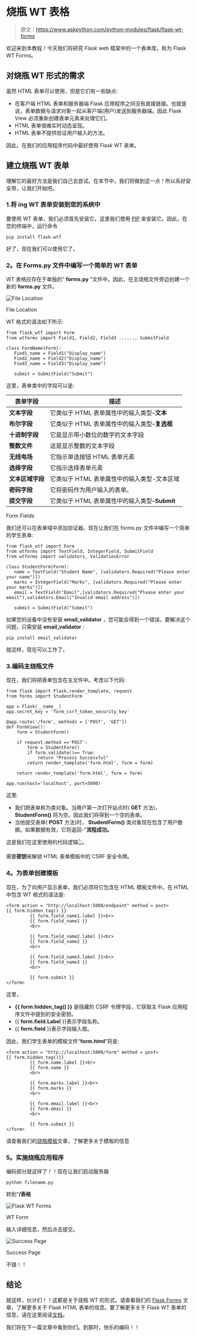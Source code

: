 # 烧瓶 WT 表格

> 原文：<https://www.askpython.com/python-modules/flask/flask-wt-forms>

欢迎来到本教程！今天我们将研究 Flask web 框架中的一个表单库，称为 Flask WT Forms。

## **对烧瓶 WT 形式的需求**

虽然 HTML 表单可以使用，但是它们有一些缺点:

*   在客户端 HTML 表单和服务器端 Flask 应用程序之间没有直接链接。也就是说，表单数据与请求对象一起从客户端(用户)发送到服务器端。因此 Flask View 必须重新创建表单元素来处理它们。
*   HTML 表单很难实时动态呈现。
*   HTML 表单不提供验证用户输入的方法。

因此，在我们的应用程序代码中最好使用 Flask WT 表单。

## **建立烧瓶 WT 表单**

理解它的最好方法是我们自己去尝试。在本节中，我们将做到这一点！所以系好安全带，让我们开始吧。

### 1.**将** ing WT 表单安装到您的系统中

要使用 WT 表单，我们必须首先安装它。这里我们使用 [PIP](https://www.askpython.com/python-modules/python-pip) 来安装它。因此，在您的终端中，运行命令

```
pip install flask-wtf

```

好了，现在我们可以使用它了。

### **2。在 Forms.py 文件中编写一个简单的 WT 表单**

WT 表格应存在于单独的“ **forms.py** ”文件中。因此，在主烧瓶文件旁边创建一个新的 **forms.py** 文件。

![File Location](img/b5059fc31fb21feacc5180877cd2a9f8.png)

File Location

WT 格式的语法如下所示:

```
from flask_wtf import Form
from wtforms import Field1, Field2, Field3 ......, SubmitField

class FormName(Form):
   Fied1_name = Field1("Display_name")
   Fied2_name = Field2("Display_name")
   Fied3_name = Field3("Display_name")

   submit = SubmitField("Submit")

```

这里，表单类中的字段可以是:

| 表单字段 | 描述 |
| --- | --- |
| **文本字段** | 它类似于 HTML 表单属性中的输入类型–**文本** |
| **布尔字段** | 它类似于 HTML 表单属性中的输入类型–**复选框** |
| **十进制字段** | 它是显示带小数位的数字的文本字段 |
| **整数文件** | 这是显示整数的文本字段 |
| **无线电场** | 它指示单选按钮 HTML 表单元素 |
| **选择字段** | 它指示选择表单元素 |
| **文本区域字段** | 它类似于 HTML 表单属性中的输入类型-文本区域 |
| **密码字段** | 它将密码作为用户输入的表单。 |
| **提交字段** | 它类似于 HTML 表单属性中的输入类型–**Submit** |

Form Fields

我们还可以在表单域中添加验证器。现在让我们在 forms.py 文件中编写一个简单的学生表单:

```
from flask_wtf import Form
from wtforms import TextField, IntegerField, SubmitField
from wtforms import validators, ValidationError

class StudentForm(Form):
   name = TextField("Student Name", [validators.Required("Please enter your name")])
   marks = IntegerField("Marks", [validators.Required("Please enter your marks")])
   email = TextField("Email",[validators.Required("Please enter your email"),validators.Email("Invalid email address")])

   submit = SubmitField("Submit")

```

如果您的设备中没有安装 **email_validator** ，您可能会得到一个错误。要解决这个问题，只需安装 **email_validator** :

```
pip install email_validator

```

就这样，现在可以工作了。

### 3.**编码主烧瓶文件**

现在，我们将把表单包含在主文件中。考虑以下代码:

```
from flask import Flask,render_template, request
from forms import StudentForm

app = Flask(__name__)
app.secret_key = 'form_csrf_token_security_key'

@app.route('/form', methods = ['POST', 'GET'])
def FormView():
    form = StudentForm()

    if request.method =='POST':
        form = StudentForm()
        if form.validate()== True:
            return "Process Successful"
        return render_template('form.html', form = form)

    return render_template('form.html', form = form)

app.run(host='localhost', port=5000)

```

这里:

*   我们把表单称为类对象。当用户第一次打开站点时( **GET** 方法)， **StudentForm()** 将为空。因此我们将得到一个空的表单。
*   当他提交表单( **POST** 方法)时， **StudentForm()** 类对象现在包含了用户数据。如果数据有效，它将返回-"**流程成功。**

这是我们在这里使用的代码逻辑👆。

需要**密钥**来解锁 HTML 表单模板中的 CSRF 安全令牌。

### **4。为表单**创建模板

现在，为了向用户显示表单，我们必须将它包含在 HTML 模板文件中。在 HTML 中包含 WT 格式的语法是:

```
<form action = "http://localhost:5000/endpoint" method = post>
{{ form.hidden_tag() }}
         {{ form.field_name1.label }}<br>
         {{ form.field_name1 }}
         <br>

         {{ form.field_name2.label }}<br>
         {{ form.field_name2 }}
         <br>

         {{ form.field_name3.label }}<br>
         {{ form.field_name3 }}
         <br>

         {{ form.submit }}
</form>

```

这里，

*   **{{ form.hidden_tag() }}** 是隐藏的 CSRF 令牌字段，它获取主 Flask 应用程序文件中提到的安全密钥。
*   {{ **form.field.Label** }}表示字段名称。
*   {{ **form.field** }}表示字段输入框。

因此，我们学生表单的模板文件“**form.html**”将是:

```
<form action = "http://localhost:5000/form" method = post>
{{ form.hidden_tag()}}
         {{ form.name.label }}<br>
         {{ form.name }}
         <br>

         {{ form.marks.label }}<br>
         {{ form.marks }}
         <br>

         {{ form.email.label }}<br>
         {{ form.email }}
         <br>

         {{ form.submit }}
</form>

```

请查看我们的[烧瓶模板](https://www.askpython.com/python-modules/flask/flask-templates)文章，了解更多关于模板的信息

### **5。实施**烧瓶应用程序

编码部分就这样了！！现在让我们启动服务器

```
python filename.py

```

转到“**/表格**

![Flask WT Forms](img/ca7fa5489a365cd714144278ab4c8915.png)

WT Form

输入详细信息，然后点击提交。

![Success Page](img/3e4df5caec1b32da61316e8b3f67cad8.png)

Success Page

不错！！

## **结论**

就这样，伙计们！！这都是关于烧瓶 WT 的形式。请查看我们的 [Flask Forms](https://www.askpython.com/python-modules/flask/flask-forms) 文章，了解更多关于 Flask HTML 表单的信息。要了解更多关于 Flask WT 表单的信息，请在这里阅读[文档](https://flask.palletsprojects.com/en/2.0.x/)。

我们将在下一篇文章中看到你们。到那时，快乐的编码！！